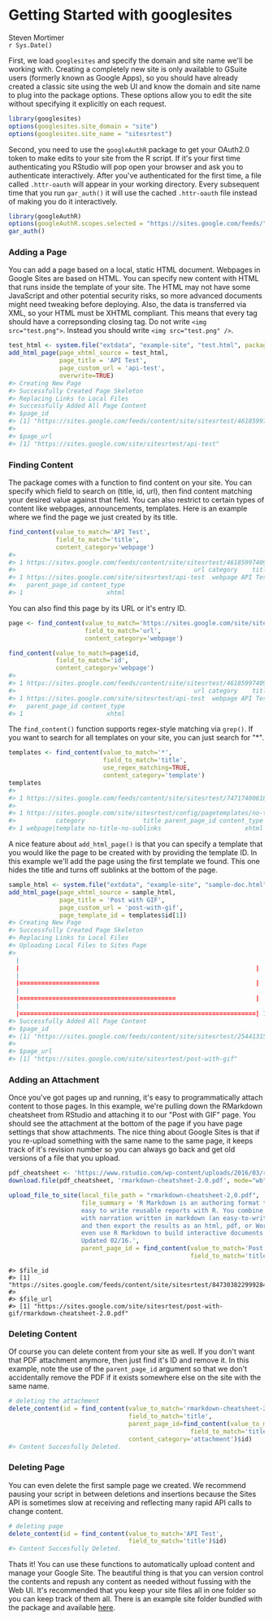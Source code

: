 # Getting Started with googlesites
Steven Mortimer  
`r Sys.Date()`  



First, we load `googlesites` and specify the domain and site name we'll be working 
with. Creating a completely new site is only available to GSuite users (formerly 
known as Google Apps), so you should have already created a classic site using the 
web UI and know the domain and site name to plug into the package options. These 
options allow you to edit the site without specifying it explicitly on each request.


```r
library(googlesites)
options(googlesites.site_domain = "site")
options(googlesites.site_name = "sitesrtest")
```

Second, you need to use the `googleAuthR` package to get your OAuth2.0 token 
to make edits to your site from the R script. If it's your first time authenticating 
you RStudio will pop open your browser and ask you to authenticate interactively. 
After you've authenticated for the first time, a file called `.httr-oauth` will 
appear in your working directory. Every subsequent time that you run `gar_auth()` 
it will use the cached `.httr-oauth` file instead of making you do it interactively.


```r
library(googleAuthR)
options(googleAuthR.scopes.selected = "https://sites.google.com/feeds/")
gar_auth()
```



### Adding a Page

You can add a page based on a local, static HTML document. Webpages in Google Sites 
are based on HTML. You can specify new content with HTML that runs inside the 
template of your site. The HTML may not have some JavaScript and other potential 
security risks, so more advanced documents might need tweaking before deploying. Also, 
the data is transferred via XML, so your HTML must be XHTML compliant. This means that 
every tag should have a correpsonding closing tag. Do not write `<img src="test.png">`. 
Instead you should write `<img src="test.png" />`.


```r
test_html <- system.file("extdata", "example-site", "test.html", package="googlesites")
add_html_page(page_xhtml_source = test_html,
              page_title = 'API Test',
              page_custom_url = 'api-test',
              overwrite=TRUE)
#> Creating New Page
#> Successfully Created Page Skeleton
#> Replacing Links to Local Files
#> Successfully Added All Page Content
#> $page_id
#> [1] "https://sites.google.com/feeds/content/site/sitesrtest/4618599740961579025"
#> 
#> $page_url
#> [1] "https://sites.google.com/site/sitesrtest/api-test"
```

### Finding Content

The package comes with a function to find content on your site. You can specify which 
field to search on (title, id, url), then find content matching your desired value 
against that field. You can also restrict to certain types of content like webpages, 
announcements, templates. Here is an example where we find the page we just created 
by its title.


```r
find_content(value_to_match='API Test', 
             field_to_match='title', 
             content_category='webpage')
#>                                                                           id
#> 1 https://sites.google.com/feeds/content/site/sitesrtest/4618599740961579025
#>                                                 url category    title
#> 1 https://sites.google.com/site/sitesrtest/api-test  webpage API Test
#>   parent_page_id content_type
#> 1                       xhtml
```

You can also find this page by its URL or it's entry ID.


```r
page <- find_content(value_to_match='https://sites.google.com/site/sitesrtest/api-test', 
                     field_to_match='url', 
                     content_category='webpage')

find_content(value_to_match=page$id, 
             field_to_match='id', 
             content_category='webpage')
#>                                                                           id
#> 1 https://sites.google.com/feeds/content/site/sitesrtest/4618599740961579025
#>                                                 url category    title
#> 1 https://sites.google.com/site/sitesrtest/api-test  webpage API Test
#>   parent_page_id content_type
#> 1                       xhtml
```

The `find_content()` function supports regex-style matching via `grep()`. If you 
want to search for all templates on your site, you can just search for "*". 


```r
templates <- find_content(value_to_match='*', 
                          field_to_match='title', 
                          use_regex_matching=TRUE,
                          content_category='template')
templates
#>                                                                           id
#> 1 https://sites.google.com/feeds/content/site/sitesrtest/7471740061815467959
#>                                                                                  url
#> 1 https://sites.google.com/site/sitesrtest/config/pagetemplates/no-title-no-sublinks
#>           category                title parent_page_id content_type
#> 1 webpage|template no-title-no-sublinks                       xhtml
```

A nice feature about `add_html_page()` is that you can specify a template that 
you would like the page to be created with by providing the template ID. In this example 
we'll add the page using the first template we found. This one hides the title and 
turns off sublinks at the bottom of the page.


```r
sample_html <- system.file("extdata", "example-site", "sample-doc.html", package="googlesites")
add_html_page(page_xhtml_source = sample_html,
              page_title = 'Post with GIF',
              page_custom_url = 'post-with-gif',
              page_template_id = templates$id[1])
#> Creating New Page
#> Successfully Created Page Skeleton
#> Replacing Links to Local Files
#> Uploading Local Files to Sites Page
#> 
  |                                                                       
  |                                                                 |   0%
  |                                                                       
  |======================                                           |  33%
  |                                                                       
  |===========================================                      |  67%
  |                                                                       
  |=================================================================| 100%
#> Successfully Added All Page Content
#> $page_id
#> [1] "https://sites.google.com/feeds/content/site/sitesrtest/2544131551914011893"
#> 
#> $page_url
#> [1] "https://sites.google.com/site/sitesrtest/post-with-gif"
```

### Adding an Attachment

Once you've got pages up and running, it's easy to programmatically attach content 
to those pages. In this example, we're pulling down the RMarkdown cheatsheet from 
RStudio and attaching it to our "Post with GIF" page. You should see the attachment at the 
bottom of the page if you have page settings that show attachments. The nice thing about 
Google Sites is that if you re-upload something with the same name to the same page, 
it keeps track of it's revision number so you can always go back and get old versions of 
a file that you upload.


```r
pdf_cheatsheet <- 'https://www.rstudio.com/wp-content/uploads/2016/03/rmarkdown-cheatsheet-2.0.pdf'
download.file(pdf_cheatsheet, 'rmarkdown-cheatsheet-2.0.pdf', mode="wb")

upload_file_to_site(local_file_path = "rmarkdown-cheatsheet-2,0.pdf", 
                    file_summary = 'R Markdown is an authoring format that makes it 
                    easy to write reusable reports with R. You combine your R code 
                    with narration written in markdown (an easy-to-write plain text format) 
                    and then export the results as an html, pdf, or Word file. You can 
                    even use R Markdown to build interactive documents and slideshows. 
                    Updated 02/16.',
                    parent_page_id = find_content(value_to_match='Post with GIF', 
                                                  field_to_match='title')$id)
```


```
#> $file_id
#> [1] "https://sites.google.com/feeds/content/site/sitesrtest/8473038229992847045"
#> 
#> $file_url
#> [1] "https://sites.google.com/site/sitesrtest/post-with-gif/rmarkdown-cheatsheet-2.0.pdf"
```

### Deleting Content

Of course you can delete content from your site as well. If you don't want that 
PDF attachment anymore, then just find it's ID and remove it. In this example, 
note the use of the `parent_page_id` argument so that we don't accidentally 
remove the PDF if it exists somewhere else on the site with the same name.


```r
# deleting the attachment
delete_content(id = find_content(value_to_match='rmarkdown-cheatsheet-2.0.pdf',
                                 field_to_match='title', 
                                 parent_page_id=find_content(value_to_match='Post with GIF', 
                                                  field_to_match='title')$id,
                                 content_category='attachment')$id)
#> Content Succesfully Deleted.
```

### Deleting Page

You can even delete the first sample page we created. We recommend pausing your 
script in between deletions and insertions because the Sites API is sometimes 
slow at receiving and reflecting many rapid API calls to change content.


```r
# deleting page
delete_content(id = find_content(value_to_match='API Test',
                                 field_to_match='title')$id)
#> Content Succesfully Deleted.
```

Thats it! You can use these functions to automatically upload content and manage 
your Google Site. The beautiful thing is that you can version control the contents 
and repush any content as needed without fussing with the Web UI. It's recommended 
that you keep your site files all in one folder so you can keep track of them all. 
There is an example site folder bundled with the package and available [here](https://github.com/ReportMort/googlesites/tree/master/inst/extdata/example-site).
